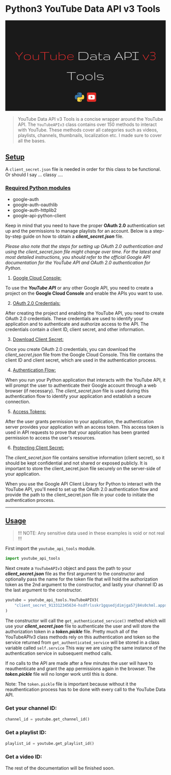 # Python3 YouTube Data API v3 Tools

![YouTubeDataAPIv3Tools](./docs/youtube_data_api_tools.png)

> YouTube Data API v3 Tools is a concise wrapper around the YouTube API. The `YouTubeAPIv3` class contains over 150 methods to interact with YouTube. These methods cover all categories such as videos, playlists, channels, thumbnails, localization etc.
I made sure to cover all the bases.

## [Setup](#setup)
        
A `client_secret.json` file is needed in order for this class to be functional.
Or should I say ... classy ....

### [Required Python modules](#required_modules)

- google-auth
- google-auth-oauthlib
- google-auth-httplib2
- google-api-python-client
      
Keep in mind that you need to have the proper **OAuth 2.0** authentication set up and the 
permissions to manage playlists for an account. Below is a step-by-step guide on how to
obtain a ***client_secret.json*** file. 

*Please also note that the steps for setting up OAuth 2.0 authentication and using the 
client_secret.json file might change over time. For the latest and most detailed 
instructions, you should refer to the official Google API documentation for the YouTube 
API and OAuth 2.0 authentication for Python.*

1) [Google Cloud Console:](#google-cloud-console)

To use the ***YouTube API*** or any other Google API, you need to create a project on the 
**Google Cloud Console** and enable the APIs you want to use.

2) [OAuth 2.0 Credentials:](#oauth-2-credentials)
        
After creating the project and enabling the YouTube API, you need to create OAuth 2.0 
credentials. These credentials are used to identify your application and to 
authenticate and authorize access to the API. The credentials contain a client ID, 
client secret, and other information.
                
3) [Download Client Secret:](#download-client-secret)

Once you create OAuth 2.0 credentials, you can download the *client_secret.json* file 
from the Google Cloud Console. This file contains the client ID and client secret, 
which are used in the authentication process.
            
4) [Authentication Flow:](#authentication-flow)
        
When you run your Python application that interacts with the YouTube API, it will 
prompt the user to authenticate their Google account through a web browser (if necessary). 
The *client_secret.json* file is used during this authentication flow to identify your 
application and establish a secure connection.

5) [Access Tokens:](#access-tokens)

After the user grants permission to your application, the authentication server provides 
your application with an access token. This access token is used in API requests to 
prove that your application has been granted permission to access the user's resources.

6) [Protecting Client Secret:](#protecting-client-secret) 
            
The *client_secret.json* file contains sensitive information (client secret), so it should 
be kept confidential and not shared or exposed publicly. It is important to store the 
client_secret.json file securely on the server-side of your application.

When you use the Google API Client Library for Python to interact with the YouTube API, you'll 
need to set up the OAuth 2.0 authentication flow and provide the path to the client_secret.json 
file in your code to initiate the authentication process.

---

## [Usage](#usage)
> !!! NOTE: Any sensitive data used in these examples is void or not real !!!


First import the `youtube_api_tools` module.

```python
import youtube_api_tools
```

Next create a `YouTubeAPIv3` object and pass the path to your ***client_secret.json*** file
as the first argument to the constructor and optionally pass the name for the token file that 
will hold the authorization token as the 2nd argument to the constructor, and lastly your 
channel ID as the last argument to the constructor.

```python
youtube = youtube_api_tools.YouTubeAPIV3(
    "client_secret_913312345634-hsdfrlsskr1gqsedjdimjga57j84s0chml.apps.googleusercontent.com.json"
)
```

The constructor will call the `get_authenticated_service()` method which will use your 
***client_secret.json*** file to authenticate the user and will store the authorization token in 
a ***token.pickle*** file. Pretty much all of the YouTubeAPIv3 class methods rely on this 
authentication and token so the service returned from `get_authenticated_service` will be 
stored in a class variable called `self.service` This way we are using the same instance of
the authentication service in subsequent method calls. 

If no calls to the API are made after a few minutes the user will have to reauthenticate and
grant the app permissions again in the browser. The ***token.pickle*** file will no
longer work until this is done.

Note: The `token.pickle` file is important because without it the reauthentication process has to 
be done with every call to the YouTube Data API.

### Get your channel ID:

```python
channel_id = youtube.get_channel_id()
```

### Get a playlist ID:

```python
playlist_id = youtube.get_playlist_id()
```

### Get a video ID:


The rest of the documentation will be finished soon.
